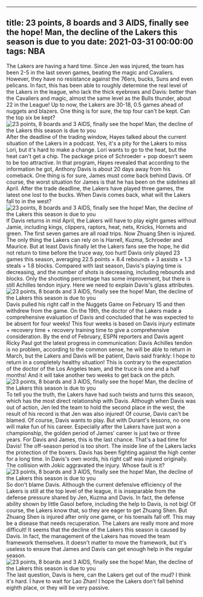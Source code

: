 
---
title: 23 points, 8 boards and 3 AIDS, finally see the hope! Man, the decline of the Lakers this season is due to you
date: 2021-03-31 00:00:00
tags:  NBA
---
The Lakers are having a hard time. Since Jen was injured, the team has been 2-5 in the last seven games, beating the magic and Cavaliers. However, they have no resistance against the 76ers, bucks, Suns and even pelicans. In fact, this has been able to roughly determine the real level of the Lakers in the league, who lack the thick eyebrows and Davis: better than the Cavaliers and magic, almost the same level as the Bulls thunder, about 22 in the League! Up to now, the Lakers are 30-18, 0.5 games ahead of nuggets and blazers. One thing is for sure, the top four can't be kept. Can the top six be kept?
![23 points, 8 boards and 3 AIDS, finally see the hope! Man, the decline of the Lakers this season is due to you](c81b97b8-4f36-4b61-86f5-504cc635d4fa.gif)
After the deadline of the trading window, Hayes talked about the current situation of the Lakers in a podcast. Yes, it's a pity for the Lakers to miss Lori, but it's hard to make a change. Lori wants to go to the heat, but the heat can't get a chip. The package price of Schroeder + pop doesn't seem to be too attractive. In that program, Hayes revealed that according to the information he got, Anthony Davis is about 20 days away from his comeback. One thing is for sure, James must come back behind Davis. Of course, the worst situation for James is that he has been on the sidelines all April. After the trade deadline, the Lakers have played three games, the latest one lost to the bucks. When Davis comes back, what will the Lakers fall to in the west?
![23 points, 8 boards and 3 AIDS, finally see the hope! Man, the decline of the Lakers this season is due to you](88ef0e25-07b3-4920-b73e-5d1f9f7361cc.gif)
If Davis returns in mid April, the Lakers will have to play eight games without Jamie, including kings, clippers, raptors, heat, nets, Knicks, Hornets and green. The first seven games are all road trips. Now Zhuang Shen is injured. The only thing the Lakers can rely on is Harrell, Kuzma, Schroeder and Maurice. But at least Davis finally let the Lakers fans see the hope, he did not return to time before the truce way, too hurt! Davis only played 23 games this season, averaging 22.5 points + 8.4 rebounds + 3 assists + 1.3 steals + 1.8 blocks. Compared with last season, Davis's playing time is decreasing, and the number of shots is decreasing, including rebounds and blocks. Only the shooting percentage has some improvement, but there is still Achilles tendon injury. Here we need to explain Davis's glass attributes.
![23 points, 8 boards and 3 AIDS, finally see the hope! Man, the decline of the Lakers this season is due to you](02a71aab-273d-468c-81b4-4e1d9ee8c86a.gif)
Davis pulled his right calf in the Nuggets Game on February 15 and then withdrew from the game. On the 19th, the doctor of the Lakers made a comprehensive evaluation of Davis and concluded that he was expected to be absent for four weeks! This four weeks is based on Davis injury estimate + recovery time + recovery training time to give a comprehensive consideration. By the end of February, ESPN reporters and Davis agent Ricky Paul got the latest progress in communication: Davis Achilles tendon is no problem, according to the common sense, he will be able to return in March, but the Lakers and Davis will be patient, Davis said frankly: I hope to return in a completely healthy situation! This is contrary to the expectation of the doctor of the Los Angeles team, and the truce is one and a half months! And it will take another two weeks to get back on the pitch.
![23 points, 8 boards and 3 AIDS, finally see the hope! Man, the decline of the Lakers this season is due to you](3e5e1476-bc4e-4654-9d63-005cf761aef9.gif)
To tell you the truth, the Lakers have had such twists and turns this season, which has the most direct relationship with Davis. Although when Davis was out of action, Jen led the team to hold the second place in the west, the result of his record is that Jen was also injured! Of course, Davis can't be blamed. Of course, Davis wants to play. But with Durant's lessons, no one will make fun of his career. Especially after the Lakers have just won a championship, the golden period of James' career is just two or three years. For Davis and James, this is the last chance. That's a bad time for Davis! The off-season period is too short. The inside line of the Lakers lacks the protection of the boxers. Davis has been fighting against the high center for a long time. In Davis's own words, his right calf was injured originally. The collision with Jokic aggravated the injury. Whose fault is it?
![23 points, 8 boards and 3 AIDS, finally see the hope! Man, the decline of the Lakers this season is due to you](e2c97cfb-84f2-4b71-97cf-bf5452347f77.gif)
So don't blame Davis. Although the current defensive efficiency of the Lakers is still at the top level of the league, it is inseparable from the defense pressure shared by Jen, Kuzma and Davis. In fact, the defense ability shown by little Gasol before, including the help to Davis, is not big! Of course, the Lakers know that, so they are eager to get Zhuang Shen. But Zhuang Shen is injured after only one game, or his toenails fall off. This may be a disease that needs recuperation. The Lakers are really more and more difficult! It seems that the decline of the Lakers this season is caused by Davis. In fact, the management of the Lakers has moved the team framework themselves. It doesn't matter to move the framework, but it's useless to ensure that James and Davis can get enough help in the regular season.
![23 points, 8 boards and 3 AIDS, finally see the hope! Man, the decline of the Lakers this season is due to you](a648f8ca-3022-4885-abed-931e0ff7d7e5.gif)
The last question, Davis is here, can the Lakers get out of the mud? I think it's hard. I have to wait for Lao Zhan! I hope the Lakers don't fall behind eighth place, or they will be very passive.
